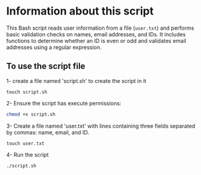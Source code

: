# Information about this script

This Bash script reads user information from a file (`user.txt`) and performs basic validation checks on names, email addresses, and IDs. It includes functions to determine whether an ID is even or odd and validates email addresses using a regular expression.

## To use the script file 

1- create a file named 'script.sh' to create the script in it
```
touch script.sh
```

2- Ensure the script has execute permissions:
   ```bash
   chmod +x script.sh

   ```



3- Create a file named 'user.txt' with lines containing three fields separated by commas: name, email, and ID.
```
touch user.txt

```
4- Run the script
```
./script.sh

```



